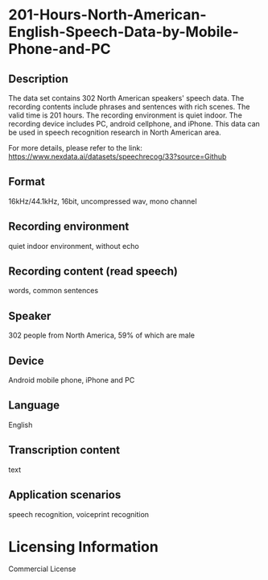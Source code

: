 # 201-Hours-North-American-English-Speech-Data-by-Mobile-Phone-and-PC



## Description
The data set contains 302 North American speakers' speech data. The recording contents include phrases and sentences with rich scenes. The valid time is 201 hours. The recording environment is quiet indoor. The recording device includes PC, android cellphone, and iPhone. This data can be used in speech recognition research in North American area.

For more details, please refer to the link: https://www.nexdata.ai/datasets/speechrecog/33?source=Github


## Format
16kHz/44.1kHz, 16bit, uncompressed wav, mono channel

## Recording environment
quiet indoor environment, without echo

## Recording content (read speech)
words, common sentences

## Speaker
302 people from North America, 59% of which are male

## Device
Android mobile phone, iPhone and PC

## Language
English

## Transcription content
text

## Application scenarios
speech recognition, voiceprint recognition

# Licensing Information
Commercial License
